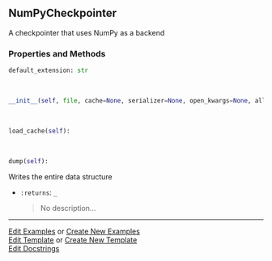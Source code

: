 ## <a id="McUtils.Scaffolding.Checkpointing.NumPyCheckpointer">NumPyCheckpointer</a>
A checkpointer that uses NumPy as a backend

### Properties and Methods
```python
default_extension: str
```
<a id="McUtils.Scaffolding.Checkpointing.NumPyCheckpointer.__init__" class="docs-object-method">&nbsp;</a>
```python
__init__(self, file, cache=None, serializer=None, open_kwargs=None, allowed_keys=None, omitted_keys=None): 
```

<a id="McUtils.Scaffolding.Checkpointing.NumPyCheckpointer.load_cache" class="docs-object-method">&nbsp;</a>
```python
load_cache(self): 
```

<a id="McUtils.Scaffolding.Checkpointing.NumPyCheckpointer.dump" class="docs-object-method">&nbsp;</a>
```python
dump(self): 
```
Writes the entire data structure
- `:returns`: `_`
    >No description...





___

[Edit Examples](https://github.com/McCoyGroup/McUtils/edit/edit/ci/examples/ci/docs/McUtils/Scaffolding/Checkpointing/NumPyCheckpointer.md) or 
[Create New Examples](https://github.com/McCoyGroup/McUtils/new/edit/?filename=ci/examples/ci/docs/McUtils/Scaffolding/Checkpointing/NumPyCheckpointer.md) <br/>
[Edit Template](https://github.com/McCoyGroup/McUtils/edit/edit/ci/docs/ci/docs/McUtils/Scaffolding/Checkpointing/NumPyCheckpointer.md) or 
[Create New Template](https://github.com/McCoyGroup/McUtils/new/edit/?filename=ci/docs/templates/ci/docs/McUtils/Scaffolding/Checkpointing/NumPyCheckpointer.md) <br/>
[Edit Docstrings](https://github.com/McCoyGroup/McUtils/edit/edit/McUtils/Scaffolding/Checkpointing.py?message=Update%20Docs)